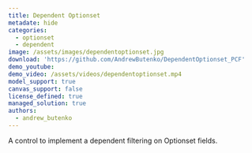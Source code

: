 ```yaml
---
title: Dependent Optionset
metadate: hide
categories:
  - optionset
  - dependent
image: /assets/images/dependentoptionset.jpg
download: 'https://github.com/AndrewButenko/DependentOptionset_PCF'
demo_youtube:
demo_video: /assets/videos/dependentoptionset.mp4
model_support: true
canvas_support: false
license_defined: true
managed_solution: true
authors:
  - andrew_butenko
---
```


A control to implement a dependent filtering on Optionset fields.
